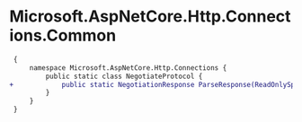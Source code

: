 # Microsoft.AspNetCore.Http.Connections.Common

``` diff
 {
     namespace Microsoft.AspNetCore.Http.Connections {
         public static class NegotiateProtocol {
+            public static NegotiationResponse ParseResponse(ReadOnlySpan<byte> content);
         }
     }
 }
```

